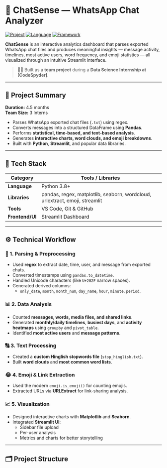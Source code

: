 # 💬 ChatSense — WhatsApp Chat Analyzer  

[![Project](https://img.shields.io/badge/Project-Internship-blue)](#)
[![Language](https://img.shields.io/badge/Language-Python-366a9c)](#)
[![Framework](https://img.shields.io/badge/Framework-Streamlit-ff4b4b)](#)

**ChatSense** is an interactive analytics dashboard that parses exported WhatsApp chat files and produces meaningful insights — message activity, timelines, most active users, word frequency, and emoji statistics — all visualized through an intuitive Streamlit interface.  

> 🧑‍💻 Built as a **team project** during a **Data Science Internship at [CodeSpyder]**.

---

## 🔎 Project Summary

**Duration:** 4.5 months  
**Team Size:** 3 Interns  

- Parses WhatsApp exported chat files (`.txt`) using regex.  
- Converts messages into a structured DataFrame using **Pandas**.  
- Performs **statistical, time-based, and text-based analysis**.  
- Generates **interactive charts, word clouds, and emoji breakdowns**.  
- Built with **Python**, **Streamlit**, and popular data libraries.

---

## 🧰 Tech Stack

| Category | Tools / Libraries |
|-----------|------------------|
| **Language** | Python 3.8+ |
| **Libraries** | pandas, regex, matplotlib, seaborn, wordcloud, urlextract, emoji, streamlit |
| **Tools** | VS Code, Git & GitHub |
| **Frontend/UI** | Streamlit Dashboard |

---

## ⚙️ Technical Workflow

### 🧹 1. Parsing & Preprocessing
- Used **regex** to extract date, time, user, and message from exported chats.  
- Converted timestamps using `pandas.to_datetime`.  
- Handled Unicode characters (like `U+202F` narrow spaces).  
- Generated derived columns:
  - `only_date`, `month`, `month_num`, `day_name`, `hour`, `minute`, `period`.

### 📊 2. Data Analysis
- Counted **messages, words, media files, and shared links**.  
- Generated **monthly/daily timelines**, **busiest days**, and **activity heatmaps** using `groupby` and `pivot_table`.  
- Identified **most active users** and **message patterns**.  

### 🔠 3. Text Processing
- Created a **custom Hinglish stopwords file** (`stop_hinglish.txt`).  
- Built **word clouds** and **most common word lists**.

### 😂 4. Emoji & Link Extraction
- Used the modern `emoji.is_emoji()` for counting emojis.  
- Extracted URLs via **URLExtract** for link-sharing analysis.

### 📈 5. Visualization
- Designed interactive charts with **Matplotlib** and **Seaborn**.  
- Integrated **Streamlit UI**:  
  - Sidebar file upload  
  - Per-user analysis  
  - Metrics and charts for better storytelling  

---

## 🗂️ Project Structure

